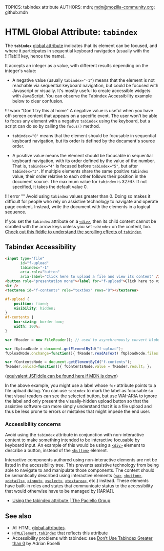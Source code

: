 TOPICS: tabindex attribute
AUTHORS: mdn; mdn@mozilla-community.org; github:mdn

# HTML Global Attribute: `tabindex`

The **`tabindex`** [global attribute](/en/webfrontend/HTML_Global_Attributes) indicates that its
element can be focused, and where it participates in sequential keyboard navigation (usually with the
!!!Tab!!! key, hence the name).

It accepts an integer as a value, with different results depending on the integer's value:

- A negative value (usually `tabindex="-1"`) means that the element is not reachable via sequential
keyboard navigation, but could be focused with Javascript or visually. It's mostly useful to create
accessible widgets with JavaScript. You can observe the Tabindex Accessibility example below to
clear confusion.

!!! warn "Don't try this at home"
    A negative value is useful when you have off-screen content that appears on a specific event. The
    user won't be able to focus any element with a negative `tabindex` using the keyboard, but a script
    can do so by calling the `focus()` method.

- `tabindex="0"` means that the element should be focusable in sequential keyboard navigation, but
its order is defined by the document's source order.

- A positive value means the element should be focusable in sequential keyboard navigation, with its
order defined by the value of the number. That is, `tabindex="4"` is focused before `tabindex="5"`,
but after `tabindex="3"`. If multiple elements share the same positive `tabindex` value, their order
relative to each other follows their position in the document source. The maximum value for `tabindex`
is 32767. If not specified, it takes the default value 0.

!!! error ""
    Avoid using `tabindex` values greater than 0. Doing so makes it difficult for people who rely on
    assistive technology to navigate and operate page content. Instead, write the document with the
    elements in a logical sequence.

If you set the `tabindex` attribute on a [`<div>`](/en/webfrontend/<div>), then its child content
cannot be scrolled with the arrow keys unless you set `tabindex` on the content, too.
[Check out this fiddle to understand the scrolling effects of `tabindex`](https://jsfiddle.net/jainakshay/0b2q4Lgv/).

## Tabindex Accessibility

```html
<input type="file"
       id="f-upload"
       tabindex="-1"
       aria-role="button"
       aria-label="Click here to upload a file and view its content" />
<button role="presentation none"><label for="f-upload">Click here to view a file's text content</label></button>
<br />
<textarea id="f-contents" role="textbox" rows="8"></textarea>
```

```css
#f-upload {
    position: fixed;
    visibility: hidden;
}
#f-contents {
    box-sizing: border-box;
    width: 100%;
}
```

```javascript
var fReader = new FileReader(); // used to asynchronously convert blobs into text

var fUploadNode = document.getElementById("f-upload");
fUploadNode.onchange=function(){ fReader.readAsText( fUploadNode.files[0] ); };

var fContentsNode = document.getElementById("f-contents");
fReader.onload=function(){ fContentsNode.value = fReader.result; };
```

([equivalent JSFiddle can be found here if MDN is down](https://jsfiddle.net/7gk4pqwf/3/))

In the above example, you might use a label whose `for` attribute points to a file upload dialog.
You can use `tabindex` to mark the label as focusable so that visual readers can see the selected button,
but use WAI-ARIA to ignore the label and only present the visually-hidden upload button so that the
assistive software can more simply understand that it is a file upload and thus be less prone to
errors or mistakes that might impede the end user.

### Accessibility concerns

Avoid using the `tabindex` attribute in conjunction with non-interactive content to make something
intended to be interactive focusable by keyboard input. An example of this would be using a
[`<div>`](/en/webfrontend/<div>) element to describe a button, instead of the
[`<button>`](/en/webfrontend/<button>) element.

Interactive components authored using non-interactive elements are not be listed in the accessibility
tree. This prevents assistive technology from being able to navigate to and manipulate those components.
The content should be semantically described using interactive elements ([`<a>`](/en/webfrontend/<a>),
[`<button>`](/en/webfrontend/<button>), [`<details>`](/en/webfrontend/<details>),
[`<input>`](/en/webfrontend/<input>), [`<select>`](/en/webfrontend/<select>),
[`<textarea>`](/en/webfrontend/<textarea>), etc.) instead. These elements have built-in roles and
states that communicate status to the accessibility that would otherwise have to be managed by [[ARIA]].

- [Using the tabindex attribute | The Paciello Group](https://developer.paciellogroup.com/blog/2014/08/using-the-tabindex-attribute/)

## See also

- All HTML [global attributes](/en/webfrontend/HTML_Global_Attributes).
- [`HTMLElement.tabIndex`](/en/webfrontend/HTMLElement.tabIndex) that reflects this attribute
- Accessibility problems with tabindex: see [Don’t Use Tabindex Greater than 0](http://adrianroselli.com/2014/11/dont-use-tabindex-greater-than-0.html)
by Adrian Roselli
